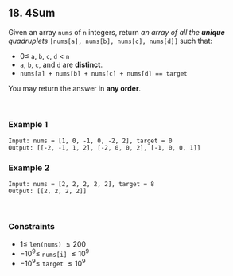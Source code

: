 ## 18. 4Sum

Given an array `nums` of `n` integers, return _an array of all the **unique** quadruplets_ `[nums[a], nums[b], nums[c], nums[d]]` such that:

- $0 \leqslant$ `a`, `b`, `c`, `d` $<$ `n`
- `a`, `b`, `c`, and `d` are **distinct**.
- `nums[a] + nums[b] + nums[c] + nums[d] == target`

You may return the answer in **any order**.

<br>

### Example 1

```
Input: nums = [1, 0, -1, 0, -2, 2], target = 0
Output: [[-2, -1, 1, 2], [-2, 0, 0, 2], [-1, 0, 0, 1]]
```

### Example 2

```
Input: nums = [2, 2, 2, 2, 2], target = 8
Output: [[2, 2, 2, 2]]
```

<br>

### Constraints

- $1 \leqslant$ `len(nums)` $\leqslant 200$
- $-10^9 \leqslant$ `nums[i]` $\leqslant 10^9$
- $-10^9 \leqslant$ `target` $\leqslant 10^9$
